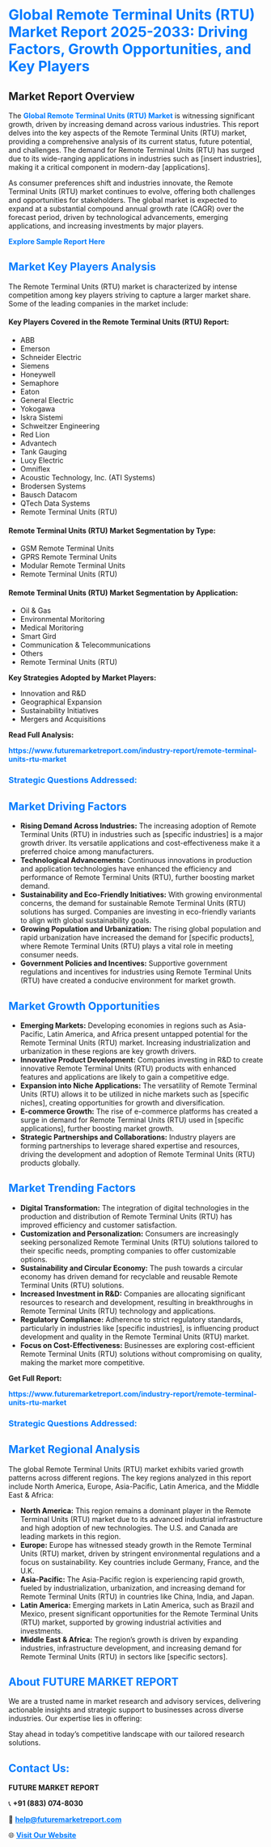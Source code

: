 <h1 style="color: #007BFF;">Global Remote Terminal Units (RTU) Market Report 2025-2033: Driving Factors, Growth Opportunities, and Key Players</h1>

<section id="overview">
<h2>Market Report Overview</h2>
<p>The <a href="https://www.futuremarketreport.com/industry-report/remote-terminal-units-rtu-market" style="color: #007BFF; text-decoration: none;"><strong>Global Remote Terminal Units (RTU) Market</strong></a> is witnessing significant growth, driven by increasing demand across various industries. This report delves into the key aspects of the Remote Terminal Units (RTU) market, providing a comprehensive analysis of its current status, future potential, and challenges. The demand for Remote Terminal Units (RTU) has surged due to its wide-ranging applications in industries such as [insert industries], making it a critical component in modern-day [applications].</p>
<p>As consumer preferences shift and industries innovate, the Remote Terminal Units (RTU) market continues to evolve, offering both challenges and opportunities for stakeholders. The global market is expected to expand at a substantial compound annual growth rate (CAGR) over the forecast period, driven by technological advancements, emerging applications, and increasing investments by major players.</p>
</section>

<section id="overview">
<p><a href="https://www.futuremarketreport.com/request-sample/reportId=99826" style="color: #007BFF; text-decoration: none;"><strong>Explore Sample Report Here</strong></a></p>
</section>

<section id="key-players">
<h2 style="color: #007BFF;">Market Key Players Analysis</h2>
<p>The Remote Terminal Units (RTU) market is characterized by intense competition among key players striving to capture a larger market share. Some of the leading companies in the market include:</p>
<h4>Key Players Covered in the Remote Terminal Units (RTU) Report:</h4>
<ul><li>ABB</li><li>Emerson</li><li>Schneider Electric</li><li>Siemens</li><li>Honeywell</li><li>Semaphore</li><li>Eaton</li><li>General Electric</li><li>Yokogawa</li><li>Iskra Sistemi</li><li>Schweitzer Engineering</li><li>Red Lion</li><li>Advantech</li><li>Tank Gauging</li><li>Lucy Electric</li><li>Omniflex</li><li>Acoustic Technology, Inc. (ATI Systems)</li><li>Brodersen Systems</li><li>Bausch Datacom</li><li>QTech Data Systems</li><li>Remote Terminal Units (RTU)</li></ul>
<h4>Remote Terminal Units (RTU) Market Segmentation by Type:</h4>
<ul><li>GSM Remote Terminal Units</li><li>GPRS Remote Terminal Units</li><li>Modular Remote Terminal Units</li><li>Remote Terminal Units (RTU)</li></ul>

<h4>Remote Terminal Units (RTU) Market Segmentation by Application:</h4>
<ul><li>Oil &amp; Gas</li><li>Environmental Moritoring</li><li>Medical Moritoring</li><li>Smart Gird</li><li>Communication &amp; Telecommunications</li><li>Others</li><li>Remote Terminal Units (RTU)</li></ul>
<p><strong>Key Strategies Adopted by Market Players:</strong></p>
<ul>
<li>Innovation and R&D</li>
<li>Geographical Expansion</li>
<li>Sustainability Initiatives</li>
<li>Mergers and Acquisitions</li>
</ul>
</section>

<section>
<p><strong>Read Full Analysis: </strong></p><a href="https://www.futuremarketreport.com/industry-report/remote-terminal-units-rtu-market" style="color: #007BFF; text-decoration: none;"><strong>https://www.futuremarketreport.com/industry-report/remote-terminal-units-rtu-market</strong></a>
<h3 style="color: #007BFF;">Strategic Questions Addressed:</h3>
</section>

<section id="driving-factors">
<h2 style="color: #007BFF;">Market Driving Factors</h2>
<ul>
<li><strong>Rising Demand Across Industries:</strong> The increasing adoption of Remote Terminal Units (RTU) in industries such as [specific industries] is a major growth driver. Its versatile applications and cost-effectiveness make it a preferred choice among manufacturers.</li>
<li><strong>Technological Advancements:</strong> Continuous innovations in production and application technologies have enhanced the efficiency and performance of Remote Terminal Units (RTU), further boosting market demand.</li>
<li><strong>Sustainability and Eco-Friendly Initiatives:</strong> With growing environmental concerns, the demand for sustainable Remote Terminal Units (RTU) solutions has surged. Companies are investing in eco-friendly variants to align with global sustainability goals.</li>
<li><strong>Growing Population and Urbanization:</strong> The rising global population and rapid urbanization have increased the demand for [specific products], where Remote Terminal Units (RTU) plays a vital role in meeting consumer needs.</li>
<li><strong>Government Policies and Incentives:</strong> Supportive government regulations and incentives for industries using Remote Terminal Units (RTU) have created a conducive environment for market growth.</li>
</ul>
</section>

<section id="growth-opportunities">
<h2 style="color: #007BFF;">Market Growth Opportunities</h2>
<ul>
<li><strong>Emerging Markets:</strong> Developing economies in regions such as Asia-Pacific, Latin America, and Africa present untapped potential for the Remote Terminal Units (RTU) market. Increasing industrialization and urbanization in these regions are key growth drivers.</li>
<li><strong>Innovative Product Development:</strong> Companies investing in R&D to create innovative Remote Terminal Units (RTU) products with enhanced features and applications are likely to gain a competitive edge.</li>
<li><strong>Expansion into Niche Applications:</strong> The versatility of Remote Terminal Units (RTU) allows it to be utilized in niche markets such as [specific niches], creating opportunities for growth and diversification.</li>
<li><strong>E-commerce Growth:</strong> The rise of e-commerce platforms has created a surge in demand for Remote Terminal Units (RTU) used in [specific applications], further boosting market growth.</li>
<li><strong>Strategic Partnerships and Collaborations:</strong> Industry players are forming partnerships to leverage shared expertise and resources, driving the development and adoption of Remote Terminal Units (RTU) products globally.</li>
</ul>
</section>

<section id="trending-factors">
<h2 style="color: #007BFF;">Market Trending Factors</h2>
<ul>
<li><strong>Digital Transformation:</strong> The integration of digital technologies in the production and distribution of Remote Terminal Units (RTU) has improved efficiency and customer satisfaction.</li>
<li><strong>Customization and Personalization:</strong> Consumers are increasingly seeking personalized Remote Terminal Units (RTU) solutions tailored to their specific needs, prompting companies to offer customizable options.</li>
<li><strong>Sustainability and Circular Economy:</strong> The push towards a circular economy has driven demand for recyclable and reusable Remote Terminal Units (RTU) solutions.</li>
<li><strong>Increased Investment in R&D:</strong> Companies are allocating significant resources to research and development, resulting in breakthroughs in Remote Terminal Units (RTU) technology and applications.</li>
<li><strong>Regulatory Compliance:</strong> Adherence to strict regulatory standards, particularly in industries like [specific industries], is influencing product development and quality in the Remote Terminal Units (RTU) market.</li>
<li><strong>Focus on Cost-Effectiveness:</strong> Businesses are exploring cost-efficient Remote Terminal Units (RTU) solutions without compromising on quality, making the market more competitive.</li>
</ul>
</section>

<section>
<p><strong>Get Full Report: </strong></p><a href="https://www.futuremarketreport.com/industry-report/remote-terminal-units-rtu-market" style="color: #007BFF; text-decoration: none;"><strong>https://www.futuremarketreport.com/industry-report/remote-terminal-units-rtu-market</strong></a>
<h3 style="color: #007BFF;">Strategic Questions Addressed:</h3>
</section>


<section id="regional-analysis">
<h2 style="color: #007BFF;">Market Regional Analysis</h2>
<p>The global Remote Terminal Units (RTU) market exhibits varied growth patterns across different regions. The key regions analyzed in this report include North America, Europe, Asia-Pacific, Latin America, and the Middle East & Africa:</p>
<ul>
<li><strong>North America:</strong> This region remains a dominant player in the Remote Terminal Units (RTU) market due to its advanced industrial infrastructure and high adoption of new technologies. The U.S. and Canada are leading markets in this region.</li>
<li><strong>Europe:</strong> Europe has witnessed steady growth in the Remote Terminal Units (RTU) market, driven by stringent environmental regulations and a focus on sustainability. Key countries include Germany, France, and the U.K.</li>
<li><strong>Asia-Pacific:</strong> The Asia-Pacific region is experiencing rapid growth, fueled by industrialization, urbanization, and increasing demand for Remote Terminal Units (RTU) in countries like China, India, and Japan.</li>
<li><strong>Latin America:</strong> Emerging markets in Latin America, such as Brazil and Mexico, present significant opportunities for the Remote Terminal Units (RTU) market, supported by growing industrial activities and investments.</li>
<li><strong>Middle East & Africa:</strong> The region’s growth is driven by expanding industries, infrastructure development, and increasing demand for Remote Terminal Units (RTU) in sectors like [specific sectors].</li>
</ul>
</section>

<footer>
<h2 style="color: #007BFF;">About FUTURE MARKET REPORT</h2>
<p>We are a trusted name in market research and advisory services, delivering actionable insights and strategic support to businesses across diverse industries. Our expertise lies in offering:</p>

<p>Stay ahead in today’s competitive landscape with our tailored research solutions.</p>

<h2 style="color: #007BFF;">Contact Us:</h2>
<p><strong>FUTURE MARKET REPORT</strong></p>
<p>📞 <strong>+91 (883) 074-8030</strong></p>
<p>📧 <strong><a href="mailto:help@futuremarketreport.com" style="color: #007BFF;">help@futuremarketreport.com</a></strong></p>
<p>🌐 <strong><a href="https://www.futuremarketreport.com/" style="color: #007BFF;">Visit Our Website</a></strong></p>
</footer>